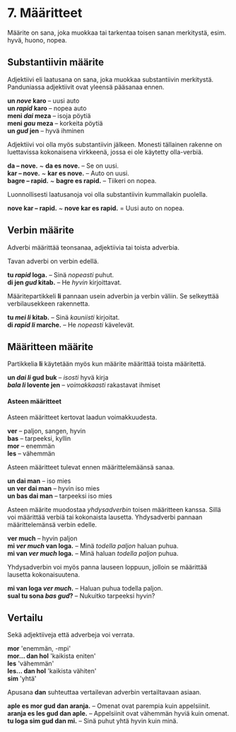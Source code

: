 
# 7. Määritteet

Määrite on sana, joka muokkaa tai tarkentaa toisen sanan merkitystä, esim. hyvä, huono, nopea.

## Substantiivin määrite

Adjektiivi eli laatusana on sana, joka muokkaa substantiivin merkitystä. Panduniassa adjektiivit ovat yleensä pääsanaa ennen.

**un _nove_ karo**
– uusi auto  
**un _rapid_ karo**
– nopea auto  
**meni _dai_ meza**
– isoja pöytiä  
**meni _gau_ meza**
– korkeita pöytiä  
**un _gud_ jen**
– hyvä ihminen

Adjektiivi voi olla myös substantiivin jälkeen.
Monesti tällainen rakenne on luettavissa kokonaisena virkkeenä, jossa ei ole käytetty olla-verbiä.

**da – nove.** ~ **da es nove.**
– Se on uusi.  
**kar – nove.** ~ **kar es nove.**
– Auto on uusi.  
**bagre – rapid.** ~ **bagre es rapid.**
– Tiikeri on nopea.

Luonnollisesti laatusanoja voi olla substantiivin kummallakin puolella.

**nove kar – rapid.** ~ **nove kar es rapid.**
= Uusi auto on nopea.


## Verbin määrite

Adverbi määrittää teonsanaa, adjektiivia tai toista adverbia.

Tavan adverbi on verbin edellä.

**tu _rapid_ loga.**
– Sinä _nopeasti_ puhut.  
**di jen _gud_ kitab.**
– He _hyvin_ kirjoittavat.

Määritepartikkeli
**li**
pannaan usein adverbin ja verbin väliin.
Se selkeyttää verbilausekkeen rakennetta.

**tu _mei li_ kitab.**
– Sinä _kauniisti_ kirjoitat.  
**di _rapid li_ marche.**
– He _nopeasti_ kävelevät.


## Määritteen määrite

Partikkelia
**li**
käytetään myös kun määrite määrittää toista määritettä.

**un _dai li_ gud buk**
– _isosti_ hyvä kirja  
**_bala li_ lovente jen**
– _voimakkaasti_ rakastavat ihmiset


#### Asteen määritteet

Asteen määritteet kertovat laadun voimakkuudesta.

**ver**
– paljon, sangen, hyvin  
**bas**
– tarpeeksi, kyllin  
**mor**
– enemmän  
**les**
– vähemmän

Asteen määritteet tulevat ennen määrittelemäänsä sanaa.

**un dai man**
– iso mies  
**un ver dai man**
– hyvin iso mies  
**un bas dai man**
– tarpeeksi iso mies

Asteen määrite muodostaa _yhdysadverbin_ toisen määritteen kanssa.
Sillä voi määrittää verbiä tai kokonaista lausetta.
Yhdysadverbi pannaan määrittelemänsä verbin edelle.

**ver much**
– hyvin paljon  
**mi _ver much_ van loga.**
– Minä _todella paljon_ haluan puhua.  
**mi van _ver much_ loga.**
– Minä haluan _todella paljon_ puhua.

Yhdysadverbin voi myös panna lauseen loppuun,
jolloin se määrittää lausetta kokonaisuutena.

**mi van loga _ver much_.**
– Haluan puhua todella paljon.  
**sual tu sona _bas gud_?**
– Nukuitko tarpeeksi hyvin?


## Vertailu

Sekä adjektiiveja että adverbeja voi verrata.

**mor**
'enemmän, -mpi'  
**mor... dan hol**
'kaikista eniten'  
**les**
'vähemmän'  
**les... dan hol**
'kaikista vähiten'  
**sim**
'yhtä'

Apusana
**dan**
suhteuttaa vertailevan adverbin vertailtavaan asiaan.

**aple es mor gud dan aranja.**
– Omenat ovat parempia kuin appelsiinit.  
**aranja es les gud dan aple.**
– Appelsiinit ovat vähemmän hyviä kuin omenat.  
**tu loga sim gud dan mi.**
– Sinä puhut yhtä hyvin kuin minä.

